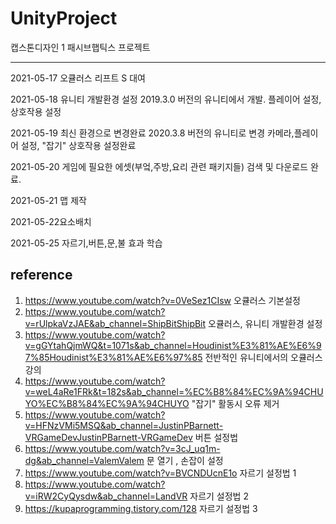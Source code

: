 # UnityProject
캡스톤디자인 1 패시브햅틱스 프로젝트 

-------------
2021-05-17
오큘러스 리프트 S 대여

2021-05-18
유니티 개발환경 설정
2019.3.0 버전의 유니티에서 개발.
플레이어 설정, 상호작용 설정

2021-05-19
최신 환경으로 변경완료
2020.3.8 버전의 유니티로 변경
카메라,플레이어 설정, "잡기" 상호작용 설정완료


2021-05-20
게임에 필요한 에셋(부엌,주방,요리 관련 패키지들) 검색 및 다운로드 완료.

2021-05-21 맵 제작

2021-05-22요소배치

2021-05-25
자르기,버튼,문,불 효과 학습


reference
----------
1. https://www.youtube.com/watch?v=0VeSez1CIsw 오큘러스 기본설정
2. https://www.youtube.com/watch?v=rUlpkaVzJAE&ab_channel=ShipBitShipBit 오큘러스, 유니티 개발환경 설정
3. https://www.youtube.com/watch?v=gGYtahQjmWQ&t=1071s&ab_channel=Houdinist%E3%81%AE%E6%97%85Houdinist%E3%81%AE%E6%97%85 전반적인 유니티에서의 오큘러스 강의
4. https://www.youtube.com/watch?v=weL4aRe1FRk&t=182s&ab_channel=%EC%B8%84%EC%9A%94CHUYO%EC%B8%84%EC%9A%94CHUYO "잡기" 활동시 오류 제거
5. https://www.youtube.com/watch?v=HFNzVMi5MSQ&ab_channel=JustinPBarnett-VRGameDevJustinPBarnett-VRGameDev  버튼 설정법
6. https://www.youtube.com/watch?v=3cJ_uq1m-dg&ab_channel=ValemValem 문 열기 , 손잡이 설정
7. https://www.youtube.com/watch?v=BVCNDUcnE1o 자르기 설정법 1
8. https://www.youtube.com/watch?v=iRW2CyQysdw&ab_channel=LandVR 자르기 설정법 2
9. https://kupaprogramming.tistory.com/128   자르기 설정법 3 
